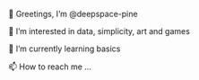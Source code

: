 🖖 Greetings, I’m @deepspace-pine

👀 I’m interested in data, simplicity, art and games

🌱 I’m currently learning basics

📫 How to reach me ...

<!---
deepspace-pine/deepspace-pine is a ✨ special ✨ repository because its `README.md` (this file) appears on your GitHub profile.
You can click the Preview link to take a look at your changes.
--->
